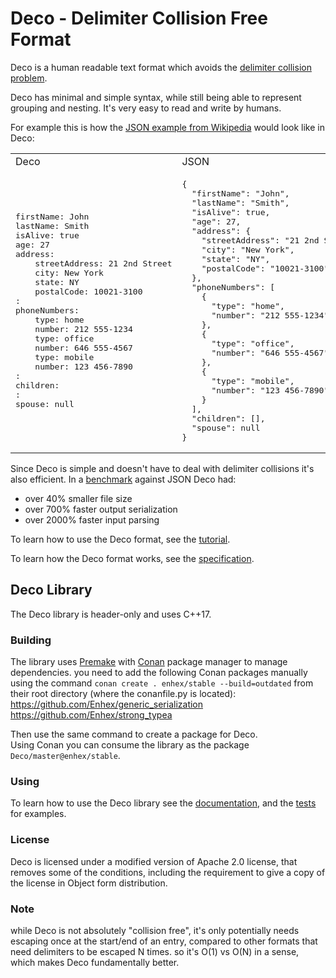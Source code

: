 # Deco - Delimiter Collision Free Format

Deco is a human readable text format which avoids the [delimiter collision problem](https://en.wikipedia.org/wiki/Delimiter#Delimiter_collision).

Deco has minimal and simple syntax, while still being able to represent grouping and nesting.
It's very easy to read and write by humans.

For example this is how the [JSON example from Wikipedia](https://en.wikipedia.org/wiki/JSON#Example) would look like in Deco:

<table>
<tr>
  <td>
      Deco
  </td>
  <td>
      JSON
  </td>
</tr>
<tr>
<td>
<pre>
firstName: John
lastName: Smith
isAlive: true
age: 27
address:
    streetAddress: 21 2nd Street
    city: New York
    state: NY
    postalCode: 10021-3100
:
phoneNumbers:
    type: home
    number: 212 555-1234
    type: office
    number: 646 555-4567
    type: mobile
    number: 123 456-7890
:
children:
:
spouse: null
</pre>
</td>
<td>
<pre>
{
  "firstName": "John",
  "lastName": "Smith",
  "isAlive": true,
  "age": 27,
  "address": {
    "streetAddress": "21 2nd Street",
    "city": "New York",
    "state": "NY",
    "postalCode": "10021-3100"
  },
  "phoneNumbers": [
    {
      "type": "home",
      "number": "212 555-1234"
    },
    {
      "type": "office",
      "number": "646 555-4567"
    },
    {
      "type": "mobile",
      "number": "123 456-7890"
    }
  ],
  "children": [],
  "spouse": null
}
</pre>
</td>
</tr>
</table>

Since Deco is simple and doesn't have to deal with delimiter collisions it's also efficient. In a [benchmark](https://github.com/Enhex/deco-benchmark) against JSON Deco had:
- over 40% smaller file size
- over 700% faster output serialization
- over 2000% faster input parsing


To learn how to use the Deco format, see the [tutorial](deco_tutorial.md).

To learn how the Deco format works, see the [specification](delimiter%20collision%20free%20format.txt).

## Deco Library

The Deco library is header-only and uses C++17.

### Building

The library uses [Premake](https://premake.github.io/) with [Conan](https://conan.io/) package manager to manage dependencies.
you need to add the following Conan packages manually using the command `conan create . enhex/stable --build=outdated` from their root directory (where the conanfile.py is located):  
https://github.com/Enhex/generic_serialization  
https://github.com/Enhex/strong_typea  
  
Then use the same command to create a package for Deco.  
Using Conan you can consume the library as the package `Deco/master@enhex/stable`.


### Using

To learn how to use the Deco library see the [documentation](documentation.md), and the [tests](tests) for examples.


### License

Deco is licensed under a modified version of Apache 2.0 license, that removes some of the conditions, including the requirement to give a copy of the license in Object form distribution.


### Note

while Deco is not absolutely "collision free",
it's only potentially needs escaping once at the start/end of an entry,
compared to other formats that need delimiters to be escaped N times.
so it's O(1) vs O(N) in a sense, which makes Deco fundamentally better.
